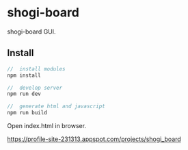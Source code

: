 # shogi-board

shogi-board GUI.

## Install

```javascript
//  install modules
npm install

//  develop server
npm run dev

//  generate html and javascript
npm run build
```

Open index.html in browser.

https://profile-site-231313.appspot.com/projects/shogi_board
